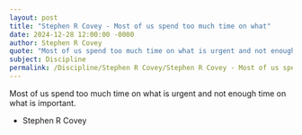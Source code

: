 ```yaml
---
layout: post
title: "Stephen R Covey - Most of us spend too much time on what"
date: 2024-12-28 12:00:00 -0000
author: Stephen R Covey
quote: "Most of us spend too much time on what is urgent and not enough time on what is important."
subject: Discipline
permalink: /Discipline/Stephen R Covey/Stephen R Covey - Most of us spend too much time on what
---
```


Most of us spend too much time on what is urgent and not enough time on what is important.

- Stephen R Covey

